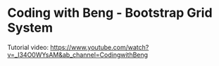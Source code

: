# Coding with Beng - Bootstrap Grid System

Tutorial video: https://www.youtube.com/watch?v=_I34O0WYsAM&ab_channel=CodingwithBeng
